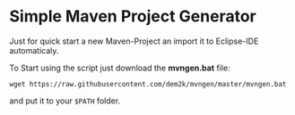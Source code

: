 # Simple Maven Project Generator

Just for quick start a new Maven-Project an import it to Eclipse-IDE automaticaly.

To Start using the script just download the **mvngen.bat** file:

`wget https://raw.githubusercontent.com/dem2k/mvngen/master/mvngen.bat`

and put it to your `$PATH` folder.

